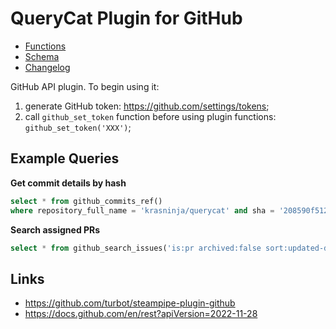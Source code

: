 # QueryCat Plugin for GitHub

- [Functions](Functions.md)
- [Schema](Schema.md)
- [Changelog](CHANGELOG.md)

GitHub API plugin. To begin using it:

1. generate GitHub token: https://github.com/settings/tokens;
2. call `github_set_token` function before using plugin functions: `github_set_token('XXX')`;

## Example Queries

**Get commit details by hash**

```sql
select * from github_commits_ref()
where repository_full_name = 'krasninja/querycat' and sha = '208590f512789b0ce2d1b7d6f98e6a1c9e2e4a1d';
```

**Search assigned PRs**

```sql
select * from github_search_issues('is:pr archived:false sort:updated-desc is:closed ') limit 20;
```

## Links

- https://github.com/turbot/steampipe-plugin-github
- https://docs.github.com/en/rest?apiVersion=2022-11-28
